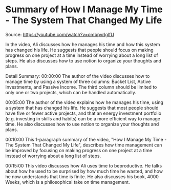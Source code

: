 # Summary of How I Manage My Time - The System That Changed My Life

Source: https://youtube.com/watch?v=ombpvrlglfU

In the video, Ali discusses how he manages his time and how this system has changed his life. He suggests that people should focus on making progress on one project at a time instead of worrying about a long list of steps. He also discusses how to use notion to organize your thoughts and plans.

Detail Summary: 
00:00:00
The author of the video discusses how to manage time by using a system of three columns: Bucket List, Active Investments, and Passive Income. The third column should be limited to only one or two projects, which can be handled automatically.

00:05:00
The author of the video explains how he manages his time, using a system that has changed his life. He suggests that most people should have five or fewer active projects, and that an energy investment portfolio (e.g. investing in skills and habits) can be a more efficient way to manage time. He also discusses how to use notion to organize your thoughts and plans.

00:10:00
This 1-paragraph summary of the video, "How I Manage My Time - The System That Changed My Life", describes how time management can be improved by focusing on making progress on one project at a time instead of worrying about a long list of steps.

00:15:00
This video discusses how Ali uses time to beproductive. He talks about how he used to be surprised by how much time he wasted, and how he now understands that time is finite. He also discusses his book, 4000 Weeks, which is a philosophical take on time management.

